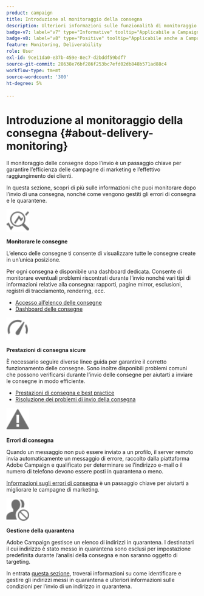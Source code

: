 ```yaml
---
product: campaign
title: Introduzione al monitoraggio della consegna
description: Ulteriori informazioni sulle funzionalità di monitoraggio della consegna Campaign Classic
badge-v7: label="v7" type="Informative" tooltip="Applicabile a Campaign Classic v7"
badge-v8: label="v8" type="Positive" tooltip="Applicabile anche a Campaign v8"
feature: Monitoring, Deliverability
role: User
exl-id: 9ce11da0-e37b-459e-8ec7-d2bddf59bdf7
source-git-commit: 28638e76bf286f253bc7efd02db848b571ad88c4
workflow-type: tm+mt
source-wordcount: '300'
ht-degree: 5%

---
```


# Introduzione al monitoraggio della consegna {#about-delivery-monitoring}

Il monitoraggio delle consegne dopo l’invio è un passaggio chiave per garantire l’efficienza delle campagne di marketing e l’effettivo raggiungimento dei clienti.

In questa sezione, scopri di più sulle informazioni che puoi monitorare dopo l’invio di una consegna, nonché come vengono gestiti gli errori di consegna e le quarantene.

<img src="assets/do-not-localize/icon_monitor.svg" width="60px">

**Monitorare le consegne**

L’elenco delle consegne ti consente di visualizzare tutte le consegne create in un’unica posizione.

Per ogni consegna è disponibile una dashboard dedicata. Consente di monitorare eventuali problemi riscontrati durante l’invio nonché vari tipi di informazioni relative alla consegna: rapporti, pagine mirror, esclusioni, registri di tracciamento, rendering, ecc.

* [Accesso all’elenco delle consegne](list-of-deliveries.md)
* [Dashboard delle consegne](delivery-dashboard.md)

<img src="assets/do-not-localize/icon_guidelines.svg" width="60px">

**Prestazioni di consegna sicure**

È necessario seguire diverse linee guida per garantire il corretto funzionamento delle consegne. Sono inoltre disponibili problemi comuni che possono verificarsi durante l’invio delle consegne per aiutarti a inviare le consegne in modo efficiente.

* [Prestazioni di consegna e best practice](delivery-performances.md)
* [Risoluzione dei problemi di invio della consegna](delivery-troubleshooting.md)

<img src="assets/do-not-localize/icon_failure.svg" width="60px">

**Errori di consegna**

Quando un messaggio non può essere inviato a un profilo, il server remoto invia automaticamente un messaggio di errore, raccolto dalla piattaforma Adobe Campaign e qualificato per determinare se l’indirizzo e-mail o il numero di telefono devono essere posti in quarantena o meno.

[Informazioni sugli errori di consegna](understanding-delivery-failures.md) è un passaggio chiave per aiutarti a migliorare le campagne di marketing.

<img src="assets/do-not-localize/icon_quarantine.svg" width="60px">

**Gestione della quarantena**

 Adobe Campaign gestisce un elenco di indirizzi in quarantena. I destinatari il cui indirizzo è stato messo in quarantena sono esclusi per impostazione predefinita durante l’analisi della consegna e non saranno oggetto di targeting.

In entrata [questa sezione](understanding-quarantine-management.md), troverai informazioni su come identificare e gestire gli indirizzi messi in quarantena e ulteriori informazioni sulle condizioni per l’invio di un indirizzo in quarantena.
